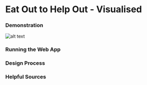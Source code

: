 # Eat Out to Help Out - Visualised

### Demonstration

![alt text](https://i.imgur.com/5opS4uH.png "Image of the Eat Out to Help Out app")

### Running the Web App

### Design Process

### Helpful Sources